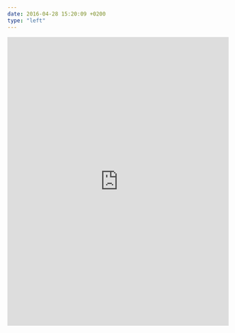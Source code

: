 ```yaml
---
date: 2016-04-28 15:20:09 +0200
type: "left"
---
```

<iframe src="https://www.facebook.com/plugins/post.php?href=https%3A%2F%2Fwww.facebook.com%2Fandrew.kornilov%2Fposts%2F10155498132997524&width=500" width="500" height="652" style="border:none;overflow:hidden" scrolling="no" frameborder="0" allowTransparency="true"></iframe>
